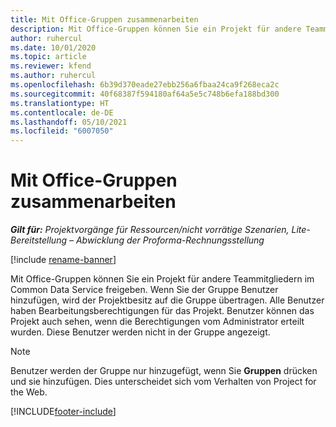 ```yaml
---
title: Mit Office-Gruppen zusammenarbeiten
description: Mit Office-Gruppen können Sie ein Projekt für andere Teammitgliedern in Common Data Service freigeben.
author: ruhercul
ms.date: 10/01/2020
ms.topic: article
ms.reviewer: kfend
ms.author: ruhercul
ms.openlocfilehash: 6b39d370eade27ebb256a6fbaa24ca9f268eca2c
ms.sourcegitcommit: 40f68387f594180af64a5e5c748b6efa188bd300
ms.translationtype: HT
ms.contentlocale: de-DE
ms.lasthandoff: 05/10/2021
ms.locfileid: "6007050"
---
```

# <a name="collaboration-with-office-groups"></a>Mit Office-Gruppen zusammenarbeiten

_**Gilt für:** Projektvorgänge für Ressourcen/nicht vorrätige Szenarien, Lite-Bereitstellung – Abwicklung der Proforma-Rechnungsstellung_

[!include [rename-banner](~/includes/cc-data-platform-banner.md)]

Mit Office-Gruppen können Sie ein Projekt für andere Teammitgliedern im Common Data Service freigeben. Wenn Sie der Gruppe Benutzer hinzufügen, wird der Projektbesitz auf die Gruppe übertragen. Alle Benutzer haben Bearbeitungsberechtigungen für das Projekt. Benutzer können das Projekt auch sehen, wenn die Berechtigungen vom Administrator erteilt wurden. Diese Benutzer werden nicht in der Gruppe angezeigt.

> [!NOTE] 
> Benutzer werden der Gruppe nur hinzugefügt, wenn Sie **Gruppen** drücken und sie hinzufügen. Dies unterscheidet sich vom Verhalten von Project for the Web. 



[!INCLUDE[footer-include](../includes/footer-banner.md)]